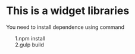
<style>
.command{
	font-size: 14px;
}
.command ul{

}
.command ul li{
	list-style-type: none;
}
</style>
<h1>This is a widget libraries</h1>
<div class="command">
You need to install dependence using command 
<ul>
	<li>1.npm install</li>
	<li>2.gulp build</li>
</ul>

</div>
